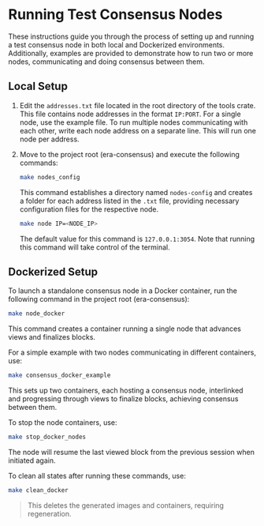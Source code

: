 # Running Test Consensus Nodes

These instructions guide you through the process of setting up and running a test consensus node in both local and Dockerized environments. Additionally, examples are provided to demonstrate how to run two or more nodes, communicating and doing consensus between them.

## Local Setup

1. Edit the `addresses.txt` file located in the root directory of the tools crate. This file contains node addresses in the format `IP:PORT`. For a single node, use the example file. To run multiple nodes communicating with each other, write each node address on a separate line. This will run one node per address.
   
2. Move to the project root (era-consensus) and execute the following commands:

    ```bash
    make nodes_config
    ```

    This command establishes a directory named `nodes-config` and creates a folder for each address listed in the `.txt` file, providing necessary configuration files for the respective node.
    
    ```bash
    make node IP=<NODE_IP>
    ```

    The default value for this command is `127.0.0.1:3054`. Note that running this command will take control of the terminal.

## Dockerized Setup

To launch a standalone consensus node in a Docker container, run the following command in the project root (era-consensus):

```bash
make node_docker
```

This command creates a container running a single node that advances views and finalizes blocks.

For a simple example with two nodes communicating in different containers, use:

```bash
make consensus_docker_example
```

This sets up two containers, each hosting a consensus node, interlinked and progressing through views to finalize blocks, achieving consensus between them.

To stop the node containers, use:

```bash
make stop_docker_nodes
```

The node will resume the last viewed block from the previous session when initiated again.

To clean all states after running these commands, use:

```bash
make clean_docker
```

> This deletes the generated images and containers, requiring regeneration.

